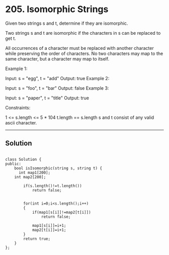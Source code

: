 # 205. Isomorphic Strings

Given two strings s and t, determine if they are isomorphic.

Two strings s and t are isomorphic if the characters in s can be replaced to get t.

All occurrences of a character must be replaced with another character while preserving the order of characters. No two characters may map to the same character, but a character may map to itself.

 

Example 1:

Input: s = "egg", t = "add"
Output: true
Example 2:

Input: s = "foo", t = "bar"
Output: false
Example 3:

Input: s = "paper", t = "title"
Output: true
 

Constraints:

1 <= s.length <= 5 * 104
t.length == s.length
s and t consist of any valid ascii character.

---

## Solution


```

class Solution {
public:
    bool isIsomorphic(string s, string t) {
      int map1[200];
    int map2[200];

        if(s.length()!=t.length())
            return false;


        for(int i=0;i<s.length();i++)
        {
            if(map1[s[i]]!=map2[t[i]])
                return false;

            map1[s[i]]=i+1;
            map2[t[i]]=i+1;
        }
        return true;
    }
};